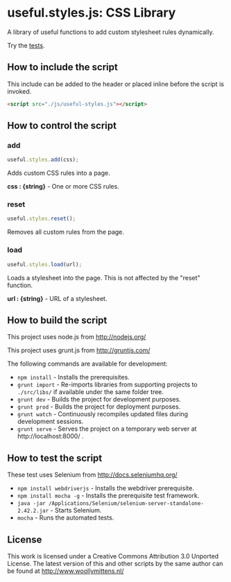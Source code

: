 # useful.styles.js: CSS Library

A library of useful functions to add custom stylesheet rules dynamically.

Try the <a href="http://www.woollymittens.nl/useful/default.php?url=useful-styles">tests</a>.

## How to include the script

This include can be added to the header or placed inline before the script is invoked.

```html
<script src="./js/useful-styles.js"></script>
```

## How to control the script

### add

```javascript
useful.styles.add(css);
```

Adds custom CSS rules into a page.

**css : {string}** - One or more CSS rules.

### reset

```javascript
useful.styles.reset();
```

Removes all custom rules from the page.

### load

```javascript
useful.styles.load(url);
```

Loads a stylesheet into the page. This is not affected by the "reset" function.

**url : {string}** - URL of a stylesheet.

## How to build the script

This project uses node.js from http://nodejs.org/

This project uses grunt.js from http://gruntjs.com/

The following commands are available for development:
+ `npm install` - Installs the prerequisites.
+ `grunt import` - Re-imports libraries from supporting projects to `./src/libs/` if available under the same folder tree.
+ `grunt dev` - Builds the project for development purposes.
+ `grunt prod` - Builds the project for deployment purposes.
+ `grunt watch` - Continuously recompiles updated files during development sessions.
+ `grunt serve` - Serves the project on a temporary web server at http://localhost:8000/ .

## How to test the script

These test uses Selenium from http://docs.seleniumhq.org/

+ `npm install webdriverjs` - Installs the webdriver prerequisite.
+ `npm install mocha -g` - Installs the prerequisite test framework.
+ `java -jar /Applications/Selenium/selenium-server-standalone-2.42.2.jar` - Starts Selenium.
+ `mocha` - Runs the automated tests.

## License

This work is licensed under a Creative Commons Attribution 3.0 Unported License. The latest version of this and other scripts by the same author can be found at http://www.woollymittens.nl/
